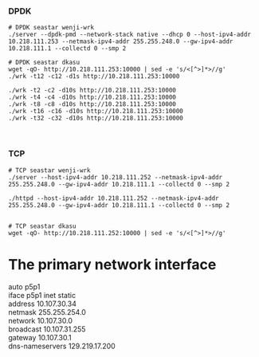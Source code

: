 ### DPDK

```
# DPDK seastar wenji-wrk
./server --dpdk-pmd --network-stack native --dhcp 0 --host-ipv4-addr 10.218.111.253 --netmask-ipv4-addr 255.255.248.0 --gw-ipv4-addr 10.218.111.1 --collectd 0 --smp 2

# DPDK seastar dkasu
wget -qO- http://10.218.111.253:10000 | sed -e 's/<[^>]*>//g'
./wrk -t12 -c12 -d1s http://10.218.111.253:10000

./wrk -t2 -c2 -d10s http://10.218.111.253:10000
./wrk -t4 -c4 -d10s http://10.218.111.253:10000
./wrk -t8 -c8 -d10s http://10.218.111.253:10000
./wrk -t16 -c16 -d10s http://10.218.111.253:10000
./wrk -t32 -c32 -d10s http://10.218.111.253:10000

```

<br>

### TCP
```
# TCP seastar wenji-wrk
./server --host-ipv4-addr 10.218.111.252 --netmask-ipv4-addr 255.255.248.0 --gw-ipv4-addr 10.218.111.1 --collectd 0 --smp 2

./httpd --host-ipv4-addr 10.218.111.252 --netmask-ipv4-addr 255.255.248.0 --gw-ipv4-addr 10.218.111.1 --collectd 0 --smp 2


# TCP seastar dkasu
wget -qO- http://10.218.111.252:10000 | sed -e 's/<[^>]*>//g'
```


# The primary network interface  
auto p5p1                        
iface p5p1 inet static           
address 10.107.30.34             
netmask 255.255.254.0            
network 10.107.30.0              
broadcast 10.107.31.255          
gateway 10.107.30.1              
dns-nameservers 129.219.17.200   
